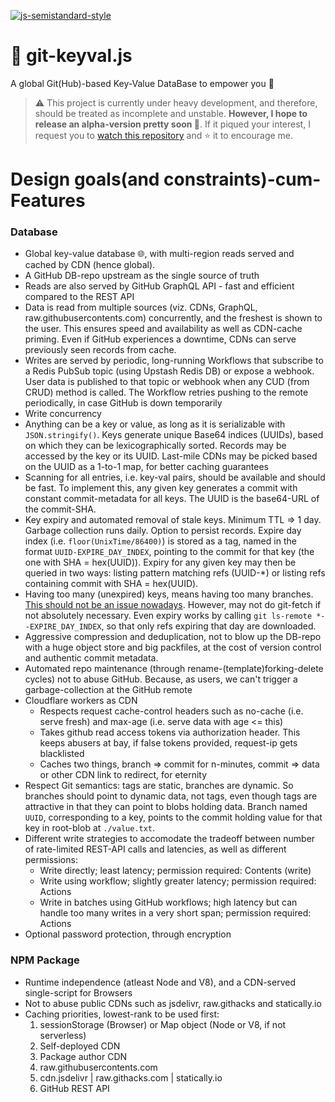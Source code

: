[![js-semistandard-style](https://cdn.jsdelivr.net/gh/standard/semistandard@v17.0.0/badge.svg)](https://github.com/standard/semistandard)

# 💁 git-keyval.js
A global Git(Hub)-based Key-Value DataBase to empower you 💪

> ⚠️ This project is currently under heavy development, and therefore, should be treated as incomplete and unstable. **However, I hope to release an alpha-version pretty soon 🤞**. If it piqued your interest, I request you to [watch this repository](https://github.com/SomajitDey/git-keyval.js "Hit the Watch button of this repository, if you're logged in GitHub") and ⭐ it to encourage me.

# Design goals(and constraints)-cum-Features

### Database
- Global key-value database 🌐, with multi-region reads served and cached by CDN (hence global).
- A GitHub DB-repo upstream as the single source of truth
- Reads are also served by GitHub GraphQL API - fast and efficient compared to the REST API
- Data is read from multiple sources (viz. CDNs, GraphQL, raw.githubusercontents.com) concurrently, and the freshest is shown to the user. This ensures speed and availability as well as CDN-cache priming. Even if GitHub experiences a downtime, CDNs can serve previously seen records from cache.
- Writes are served by periodic, long-running Workflows that subscribe to a Redis PubSub topic (using Upstash Redis DB) or expose a webhook. User data is published to that topic or webhook when any CUD (from CRUD) method is called. The Workflow retries pushing to the remote periodically, in case GitHub is down temporarily
- Write concurrency
- Anything can be a key or value, as long as it is serializable with `JSON.stringify()`. Keys generate unique Base64 indices (UUIDs), based on which they can be lexicographically sorted. Records may be accessed by the key or its UUID. Last-mile CDNs may be picked based on the UUID as a 1-to-1 map, for better caching guarantees
- Scanning for all entries, i.e. key-val pairs, should be available and should be fast. To implement this, any given key generates a commit with constant commit-metadata for all keys. The UUID is the base64-URL of the commit-SHA. 
- Key expiry and automated removal of stale keys. Minimum TTL => 1 day. Garbage collection runs daily. Option to persist records. Expire day index (i.e. `floor(UnixTime/86400)`) is stored as a tag, named in the format `UUID-EXPIRE_DAY_INDEX`, pointing to the commit for that key (the one with SHA = hex(UUID)). Expiry for any given key may then be queried in two ways: listing pattern matching refs (UUID-*) or listing refs containing commit with SHA = hex(UUID).
- Having too many (unexpired) keys, means having too many branches. [This should not be an issue nowadays](https://stackoverflow.com/questions/28849302/impact-of-large-number-of-branches-in-a-git-repo). However, may not do git-fetch if not absolutely necessary. Even expiry works by calling `git ls-remote *--EXPIRE_DAY_INDEX`, so that only refs expiring that day are downloaded.
- Aggressive compression and deduplication, not to blow up the DB-repo with a huge object store and big packfiles, at the cost of version control and authentic commit metadata.
- Automated repo maintenance (through rename-(template)forking-delete cycles) not to abuse GitHub. Because, as users, we can't trigger a garbage-collection at the GitHub remote
- Cloudflare workers as CDN
  - Respects request cache-control headers such as no-cache (i.e. serve fresh) and max-age (i.e. serve data with age <= this)
  - Takes github read access tokens via authorization header. This keeps abusers at bay, if false tokens provided, request-ip gets blacklisted
  - Caches two things, branch => commit for n-minutes, commit => data or other CDN link to redirect, for eternity
- Respect Git semantics: tags are static, branches are dynamic. So branches should point to dynamic data, not tags, even though tags are attractive in that they can point to blobs holding data. Branch named `UUID`, corresponding to a key, points to the commit holding value for that key in root-blob at `./value.txt`.
- Different write strategies to accomodate the tradeoff between number of rate-limited REST-API calls and latencies, as well as different permissions:
  - Write directly; least latency; permission required: Contents (write)
  - Write using workflow; slightly greater latency; permission required: Actions
  - Write in batches using GitHub workflows; high latency but can handle too many writes in a very short span; permission required: Actions
- Optional password protection, through encryption

### NPM Package
- Runtime independence (atleast Node and V8), and a CDN-served single-script for Browsers
- Not to abuse public CDNs such as jsdelivr, raw.githacks and statically.io
- Caching priorities, lowest-rank to be used first:
  1. sessionStorage (Browser) or Map object (Node or V8, if not serverless)
  2. Self-deployed CDN
  3. Package author CDN
  4. raw.githubusercontents.com
  5. cdn.jsdelivr | raw.githacks.com | statically.io
  6. GitHub REST API

